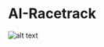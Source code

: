 # AI-Racetrack

![alt text](https://github.com.com/Jasonzzzz28/AI-Racetrack/blob/master/Capturefsdfadfa.PNG)
